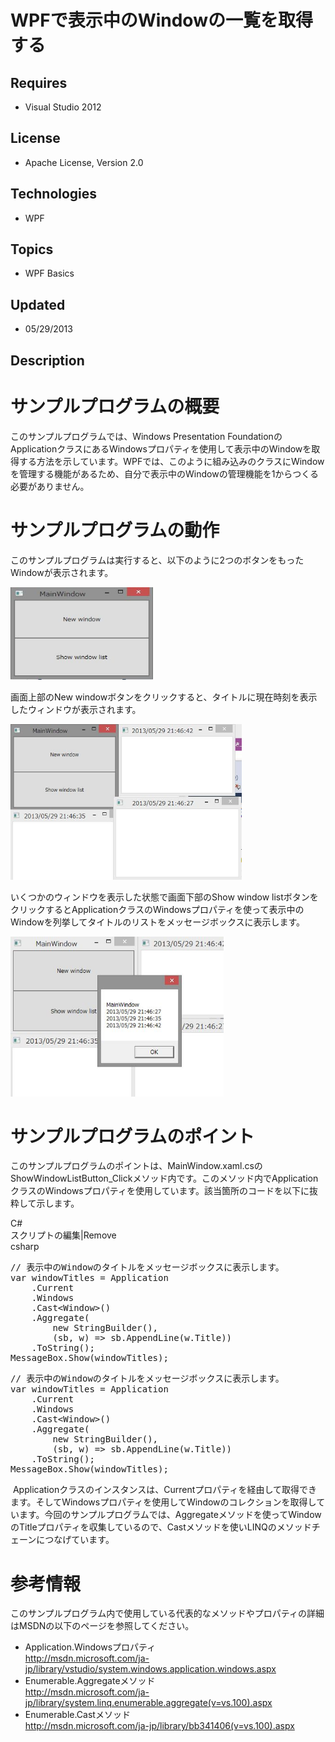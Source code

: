 # WPFで表示中のWindowの一覧を取得する
## Requires
- Visual Studio 2012
## License
- Apache License, Version 2.0
## Technologies
- WPF
## Topics
- WPF Basics
## Updated
- 05/29/2013
## Description

<h1>サンプルプログラムの概要</h1>
<p>このサンプルプログラムでは、Windows Presentation FoundationのApplicationクラスにあるWindowsプロパティを使用して表示中のWindowを取得する方法を示しています。WPFでは、このように組み込みのクラスにWindowを管理する機能があるため、自分で表示中のWindowの管理機能を1からつくる必要がありません。</p>
<h1>サンプルプログラムの動作</h1>
<p>このサンプルプログラムは実行すると、以下のように2つのボタンをもったWindowが表示されます。</p>
<p><img id="82834" src="82834-ws000000.jpg" alt="" width="228" height="148"></p>
<p>画面上部のNew windowボタンをクリックすると、タイトルに現在時刻を表示したウィンドウが表示されます。</p>
<p><img id="82835" src="82835-ws000001.jpg" alt="" width="370" height="249"></p>
<p>いくつかのウィンドウを表示した状態で画面下部のShow window listボタンをクリックするとApplicationクラスのWindowsプロパティを使って表示中のWindowを列挙してタイトルのリストをメッセージボックスに表示します。</p>
<p><img id="82836" src="82836-ws000002.jpg" alt="" width="341" height="256"></p>
<h1>サンプルプログラムのポイント</h1>
<p>このサンプルプログラムのポイントは、MainWindow.xaml.csのShowWindowListButton_Clickメソッド内です。このメソッド内でApplicationクラスのWindowsプロパティを使用しています。該当箇所のコードを以下に抜粋して示します。</p>
<p></p>
<div class="scriptcode">
<div class="pluginEditHolder" pluginCommand="mceScriptCode">
<div class="title"><span>C#</span></div>
<div class="pluginLinkHolder"><span class="pluginEditHolderLink">スクリプトの編集</span>|<span class="pluginRemoveHolderLink">Remove</span></div>
<span class="hidden">csharp</span>
<pre class="hidden">// 表示中のWindowのタイトルをメッセージボックスに表示します。
var windowTitles = Application
    .Current
    .Windows
    .Cast&lt;Window&gt;()
    .Aggregate(
        new StringBuilder(),
        (sb, w) =&gt; sb.AppendLine(w.Title))
    .ToString();
MessageBox.Show(windowTitles);
</pre>
<div class="preview">
<pre class="csharp"><span class="cs__com">//&nbsp;表示中のWindowのタイトルをメッセージボックスに表示します。</span>&nbsp;
var&nbsp;windowTitles&nbsp;=&nbsp;Application&nbsp;
&nbsp;&nbsp;&nbsp;&nbsp;.Current&nbsp;
&nbsp;&nbsp;&nbsp;&nbsp;.Windows&nbsp;
&nbsp;&nbsp;&nbsp;&nbsp;.Cast&lt;Window&gt;()&nbsp;
&nbsp;&nbsp;&nbsp;&nbsp;.Aggregate(&nbsp;
&nbsp;&nbsp;&nbsp;&nbsp;&nbsp;&nbsp;&nbsp;&nbsp;<span class="cs__keyword">new</span>&nbsp;StringBuilder(),&nbsp;
&nbsp;&nbsp;&nbsp;&nbsp;&nbsp;&nbsp;&nbsp;&nbsp;(sb,&nbsp;w)&nbsp;=&gt;&nbsp;sb.AppendLine(w.Title))&nbsp;
&nbsp;&nbsp;&nbsp;&nbsp;.ToString();&nbsp;
MessageBox.Show(windowTitles);&nbsp;
</pre>
</div>
</div>
</div>
<div class="endscriptcode">&nbsp;Applicationクラスのインスタンスは、Currentプロパティを経由して取得できます。そしてWindowsプロパティを使用してWindowのコレクションを取得しています。今回のサンプルプログラムでは、Aggregateメソッドを使ってWindowのTitleプロパティを収集しているので、Castメソッドを使いLINQのメソッドチェーンにつなげています。</div>
<p></p>
<h1>参考情報</h1>
<p>このサンプルプログラム内で使用している代表的なメソッドやプロパティの詳細はMSDNの以下のページを参照してください。</p>
<ul>
<li>Application.Windowsプロパティ<br>
<a href="http://msdn.microsoft.com/ja-jp/library/vstudio/system.windows.application.windows.aspx">http://msdn.microsoft.com/ja-jp/library/vstudio/system.windows.application.windows.aspx</a>
</li><li>Enumerable.Aggregateメソッド<br>
<a href="http://msdn.microsoft.com/ja-jp/library/system.linq.enumerable.aggregate(v=vs.100).aspx">http://msdn.microsoft.com/ja-jp/library/system.linq.enumerable.aggregate(v=vs.100).aspx</a>
</li><li>Enumerable.Castメソッド<br>
<a href="http://msdn.microsoft.com/ja-jp/library/bb341406(v=vs.100).aspx">http://msdn.microsoft.com/ja-jp/library/bb341406(v=vs.100).aspx</a>
</li></ul>
